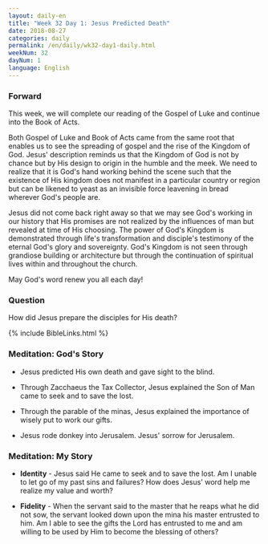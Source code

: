 ```yaml
---
layout: daily-en
title: "Week 32 Day 1: Jesus Predicted Death"
date: 2018-08-27 
categories: daily
permalink: /en/daily/wk32-day1-daily.html
weekNum: 32
dayNum: 1
language: English
---
```


### Forward     
This week, we will complete our reading of the Gospel of Luke and continue into the Book of Acts.

Both Gospel of Luke and Book of Acts came from the same root that enables us to see the spreading of gospel and the rise of the Kingdom of God. Jesus' description reminds us that the Kingdom of God is not by chance but by His design to origin in the humble and the meek. We need to realize that it is God's hand working behind the scene such that the existence of His kingdom does not manifest in a particular country or region but can be likened to yeast as an invisible force leavening in bread wherever God's people are.

Jesus did not come back right away so that we may see God's working in our history that His promises are not realized by the influences of man but revealed at time of His choosing. The power of God's Kingdom is demonstrated through life's transformation and disciple's testimony of the eternal God's glory and sovereignty. God's Kingdom is not seen through grandiose building or architecture but through the continuation of spiritual lives within and throughout the church.

May God's word renew you all each day!

### Question     
How did Jesus prepare the disciples for His death?

{% include BibleLinks.html %} 

### Meditation: God's Story   
+ Jesus predicted His own death and gave sight to the blind. 

+ Through Zacchaeus the Tax Collector, Jesus explained the Son of Man came to seek and to save the lost. 

+ Through the parable of the minas, Jesus explained the importance of wisely put to work our gifts. 

+ Jesus rode donkey into Jerusalem. Jesus' sorrow for Jerusalem. 

### Meditation: My Story   
+ **Identity** - Jesus said He came to seek and to save the lost. Am I unable to let go of my past sins and failures? How does Jesus' word help me realize my value and worth? 

+ **Fidelity** - When the servant said to the master that he reaps what he did not sow, the servant looked down upon the mina his master entrusted to him. Am I able to see the gifts the Lord has entrusted to me and am willing to be used by Him to become the blessing of others? 
